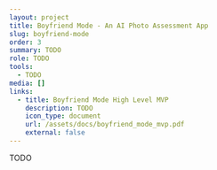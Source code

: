 ```yaml
---
layout: project
title: Boyfriend Mode - An AI Photo Assessment App
slug: boyfriend-mode
order: 3
summary: TODO
role: TODO
tools:
  - TODO
media: []
links:
  - title: Boyfriend Mode High Level MVP
    description: TODO
    icon_type: document
    url: /assets/docs/boyfriend_mode_mvp.pdf
    external: false
---
```

TODO
